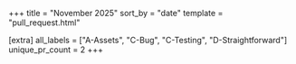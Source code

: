 +++
title = "November 2025"
sort_by = "date"
template = "pull_request.html"

[extra]
all_labels = ["A-Assets", "C-Bug", "C-Testing", "D-Straightforward"]
unique_pr_count = 2
+++
